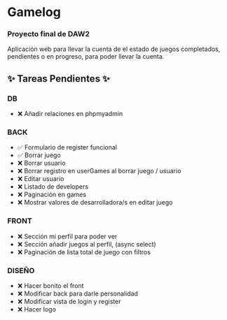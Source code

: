 # Gamelog
### Proyecto final de DAW2

Aplicación web para llevar la cuenta de el estado de juegos completados, pendientes o en progreso, para poder llevar la cuenta.

## ✨ Tareas Pendientes ✨

 ### DB
 - ❌ Añadir relaciones en phpmyadmin

 ### BACK
 - ✅ Formulario de register funcional
 - ✅ Borrar juego
 - ❌ Borrar usuario
 - ❌ Borrar registro en userGames al borrar juego / usuario
 - ❌ Editar usuario
 - ❌ Listado de developers
 - ❌ Paginación en games
 - ❌ Mostrar valores de desarrolladora/s en editar juego

 ### FRONT
 - ❌ Sección mi perfil para poder ver
 - ❌ Sección añadir juegos al perfil, (async select)
 - ❌ Paginación de lista total de juego con filtros

 ### DISEÑO
 - ❌ Hacer bonito el front
 - ❌ Modificar back para darle personalidad
 - ❌ Modificar vista de login y register
 - ❌ Hacer logo